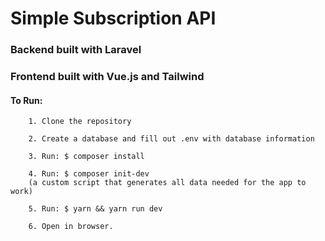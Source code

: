 # Simple Subscription API

### Backend built with Laravel
### Frontend built with Vue.js and Tailwind


#### To Run:
```
    1. Clone the repository
```
```
    2. Create a database and fill out .env with database information
```
```
    3. Run: $ composer install
```
```
    4. Run: $ composer init-dev
    (a custom script that generates all data needed for the app to work)
```
```
    5. Run: $ yarn && yarn run dev
```
```
    6. Open in browser.
```
